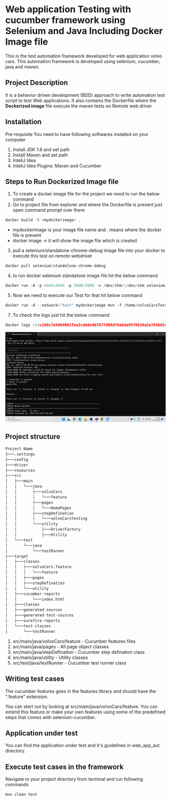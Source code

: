 # Web application Testing with cucumber framework using Selenium and Java Including Docker Image file

This is the test automation framework developed for web application volvo cars. This automation framework is developed using selenium, cucumber, java and maven.

## Project Description

It is a behavior driven development (BDD) approach to write automation test script to test Web applications. 
It also contains the Dockerfile where the **Dockerized image** file execute the maven tests on Remote web driver
## Installation

Pre-requisite You need to have following softwares installed on your computer

1) Install JDK 1.8 and set path
2) Install Maven and set path
3) InteliJ Idea
4) InteliJ Idea Plugins: Maven and Cucumber

## Steps to Run Dockerized Image file
1. To create a docker image file for the project we need to run the below command
2. Go to project file from explorer and where the Dockerfile is present just open command prompt over there
```python
docker build -t <mydockerimage> .
```
   * mydockerimage is your image file name and . means where the docker file is present
   * docker image -> it will show the image file which is created
3. pull a selenium/standalone-chrome-debug image file into your docker to execute this test on remote webdriver
```python
docker pull selenium/standalone-chrome-debug
```
4. to run docker selenium standalone image file hit the below command
```python
docker run -d -p 4444:4444 -p 5900:5900 -v /dev/shm/:/dev/shm selenium/standalone-chrome-debug:latest
```
5. Now we need to execute our Test for that hit below command
```python
docker run -d --network="host" mydockerimage mvn -f /home/volvoCarsTestAutomationFramework/pom.xml clean test
```
7. To check the logs just hit the below command
```python
docker logs <14c260c7e9d9d062fee3cde0e4b7677d08d76ebda9970920a5e784b02caa8b54> -> session id
```
   
![img.png](img.png)

## Project structure

```python
Project Name
├───.settings
├───config
├───driver
├───resources
├───src
│   ├───main
│   │   └───java
│   │       ├───volvoCars
│   │       │   └───feature
│   │       ├───pages
│   │       │   └───HomePages
│   │       ├───stepDefination
│   │       │   └───volvoCarsTesting
│   │       └───utility
│   │           ├───DriverFactory
│   │           ├───Utility
│   └───test
│       └───java
│           └───testRunner
├───target
│   ├───classes
│   │   ├───volvoCars.feature
│   │   │   └───feature
│   │   ├───pages
│   │   ├───stepDefination
│   │   └───utility
│   ├───cucumber-reports
│   │       └───index.html
│   ├───classes
│   ├───generated-sources
│   ├───generated-test-sources
│   ├───surefire-reports
│   └───test-classes
│       └───testRunner
```

1) src/main/java/volvoCars/feature - Cucumber features files
2) src/main/java/pages - All page object classes
3) src/main/java/stepDefination - Cucumber step defination class
4) src/main/java/utility - Utility classes
5) src/test/java/testRunner - Cucumber test runner class


## Writing test cases
The cucumber features goes in the features library and should have the ".feature" extension.

You can start out by looking at src/main/java/volvoCars/feature. You can extend this feature or make your own features using some of the predefined steps that comes with selenium-cucumber.

## Application under test
You can find the application under test and it's guidelines in web_app_aut directory.

## Execute test cases in the framework
Navigate to your project directory from terminal and run following commands 

```python
mvn clean test
```
